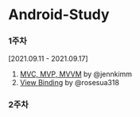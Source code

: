 # Android-Study

### 1주차
[2021.09.11 - 2021.09.17] </br>
01. [MVC, MVP, MVVM](https://github.com/jennkimm/Android-Study/blob/main/contents/MVC%2C%20MVP%2C%20MVVM.md) by @jennkimm </br>
02. [View Binding](https://github.com/jennkimm/Android-Study/blob/main/contents/View%20Binding.md) by @rosesua318


### 2주차
